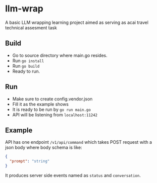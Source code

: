 # llm-wrap

A basic LLM wrapping learning project aimed as serving as acai travel technical assesment task

## Build

- Go to source directory where main.go resides.
- Run `go install`
- Run `go build`
- Ready to run.

## Run

- Make sure to create config.vendor.json
- Fill it as the example shows
- It is ready to be run by `go run main.go`
- API will be listening from `localhost:11242`

## Example

API has one endpoint `/v1/api/command` which takes POST request with a json body where body schema is like:
<br/>

```json
{
  "prompt": "string"
}
```

It produces server side events named as `status` and `conversation`.
